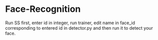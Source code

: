 # Face-Recognition

Run SS first, enter id in integer, run trainer, edit name in face_id corresponding to entered id in detector.py and then run it to detect your face.
